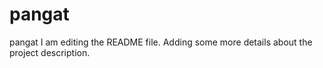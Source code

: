 # pangat
pangat
I am editing the README file. Adding some more details about the project description.
